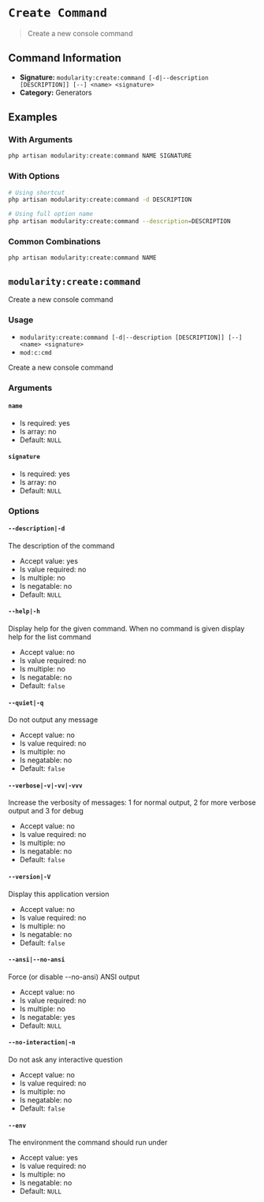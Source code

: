 # `Create Command`

> Create a new console command

## Command Information

- **Signature:** `modularity:create:command [-d|--description [DESCRIPTION]] [--] <name> <signature>`
- **Category:** Generators


## Examples

### With Arguments

```bash
php artisan modularity:create:command NAME SIGNATURE
```

### With Options

```bash
# Using shortcut
php artisan modularity:create:command -d DESCRIPTION

# Using full option name
php artisan modularity:create:command --description=DESCRIPTION
```

### Common Combinations

```bash
php artisan modularity:create:command NAME
```

`modularity:create:command`
---------------------------

Create a new console command

### Usage

* `modularity:create:command [-d|--description [DESCRIPTION]] [--] <name> <signature>`
* `mod:c:cmd`

Create a new console command

### Arguments

#### `name`

* Is required: yes
* Is array: no
* Default: `NULL`

#### `signature`

* Is required: yes
* Is array: no
* Default: `NULL`

### Options

#### `--description|-d`

The description of the command

* Accept value: yes
* Is value required: no
* Is multiple: no
* Is negatable: no
* Default: `NULL`

#### `--help|-h`

Display help for the given command. When no command is given display help for the list command

* Accept value: no
* Is value required: no
* Is multiple: no
* Is negatable: no
* Default: `false`

#### `--quiet|-q`

Do not output any message

* Accept value: no
* Is value required: no
* Is multiple: no
* Is negatable: no
* Default: `false`

#### `--verbose|-v|-vv|-vvv`

Increase the verbosity of messages: 1 for normal output, 2 for more verbose output and 3 for debug

* Accept value: no
* Is value required: no
* Is multiple: no
* Is negatable: no
* Default: `false`

#### `--version|-V`

Display this application version

* Accept value: no
* Is value required: no
* Is multiple: no
* Is negatable: no
* Default: `false`

#### `--ansi|--no-ansi`

Force (or disable --no-ansi) ANSI output

* Accept value: no
* Is value required: no
* Is multiple: no
* Is negatable: yes
* Default: `NULL`

#### `--no-interaction|-n`

Do not ask any interactive question

* Accept value: no
* Is value required: no
* Is multiple: no
* Is negatable: no
* Default: `false`

#### `--env`

The environment the command should run under

* Accept value: yes
* Is value required: no
* Is multiple: no
* Is negatable: no
* Default: `NULL`